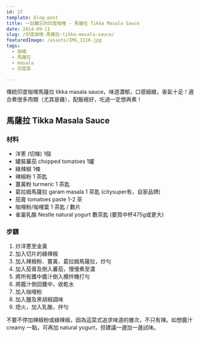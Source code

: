 ```yaml
---
id: 27
template: blog-post
title: 一試難忘的印度咖哩 - 馬薩拉 Tikka Masala Sauce
date: 2014-09-11
slug: /印度咖哩-馬薩拉-tikka-masala-sauce/
featuredImage: /assets/IMG_3118.jpg
tags:
  - 咖喱
  - 馬薩拉
  - masala
  - 印度菜

---
```

傳統印度咖哩馬薩拉 tikka masala sauce，味道濃郁，口感細緻，香氣十足！適合煮很多肉類（尤其是雞），配飯極好，吃過一定想再煮！

<!--more-->

## 馬薩拉 Tikka Masala Sauce

### 材料

* 洋蔥 (切條) 1個
* 罐裝蕃茄 chopped tomatoes 1罐
* 綠辣椒 1條
* 辣椒粉 1 茶匙
* 薑黃粉 turmeric 1 茶匙
* 葛拉姆馬薩拉 garam masala 1 茶匙 (citysuper有，自家品牌)
* 茄膏 tomatoes paste 1-2 茶
* 咖哩粉/咖哩葉 1 茶匙 / 數片
* 雀巢乳酪 Nestle natural yogurt 數茶匙 (要買中杯475g或更大)

### 步驟

  1. 炒洋蔥至金黃
  2. 加入切片的綠辣椒
  3. 加入辣椒粉、薑黃、葛拉姆馬薩拉，炒勻
  4. 加入茄膏及倒入蕃茄，慢慢煮至濃
  5. 將所有鑊中醬汁倒入攪拌機打勻
  6. 將醬汁倒回鑊中，收乾水
  7. 加入咖哩粉
  8. 加入鹽及黑胡椒調味
  9. 熄火，加入乳酪，拌勻

不要不停加辣椒粉或綠辣椒，因為這菜式追求味道的層次，不只有辣。如想醬汁 creamy 一點，可再加 natural yogurt，但建議一邊加一邊試味。
